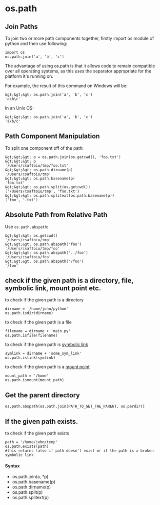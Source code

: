 # os.path



## Join Paths


To join two or more path components together, firstly import os module of python and then use following:

```
import os
os.path.join('a', 'b', 'c')

```

The advantage of using os.path is that it allows code to remain compatible over all operating systems, as this uses the separator appropriate for the platform it's running on.

For example, the result of this command on Windows will be:

```
&gt;&gt;&gt; os.path.join('a', 'b', 'c')
'a\b\c'

```

In an Unix OS:

```
&gt;&gt;&gt; os.path.join('a', 'b', 'c')
'a/b/c'

```



## Path Component Manipulation


To split one component off of the path:

```
&gt;&gt;&gt; p = os.path.join(os.getcwd(), 'foo.txt')
&gt;&gt;&gt; p
'/Users/csaftoiu/tmp/foo.txt'
&gt;&gt;&gt; os.path.dirname(p)
'/Users/csaftoiu/tmp'
&gt;&gt;&gt; os.path.basename(p)
'foo.txt'
&gt;&gt;&gt; os.path.split(os.getcwd())
('/Users/csaftoiu/tmp', 'foo.txt')
&gt;&gt;&gt; os.path.splitext(os.path.basename(p))
('foo', '.txt')

```



## Absolute Path from Relative Path


Use `os.path.abspath`:

```
&gt;&gt;&gt; os.getcwd()
'/Users/csaftoiu/tmp'
&gt;&gt;&gt; os.path.abspath('foo')
'/Users/csaftoiu/tmp/foo'
&gt;&gt;&gt; os.path.abspath('../foo')
'/Users/csaftoiu/foo'
&gt;&gt;&gt; os.path.abspath('/foo')
'/foo'

```



## check if the given path is a directory, file, symbolic link, mount point etc.


to check if the given path is a directory

```
dirname = '/home/john/python'
os.path.isdir(dirname)

```

to check if the given path is a file

```
filename = dirname + 'main.py'
os.path.isfile(filename)

```

to check if the given path is [symbolic link](http://web.archive.org/web/20170305005347/https://en.wikipedia.org/wiki/Symbolic_link)

```
symlink = dirname + 'some_sym_link'
os.path.islink(symlink)

```

to check if the given path is a [mount point](http://web.archive.org/web/20170305005347/http://www.linuxtopia.org/online_books/introduction_to_linux/linux_Mount_points.html)

```
mount_path = '/home'
os.path.ismount(mount_path)

```



## Get the parent directory


```
os.path.abspath(os.path.join(PATH_TO_GET_THE_PARENT, os.pardir))

```



## If the given path exists.


to check if the given path exists

```
path = '/home/john/temp'
os.path.exists(path)
#this returns false if path doesn't exist or if the path is a broken symbolic link

```



#### Syntax


- os.path.join(a, *p)
- os.path.basename(p)
- os.path.dirname(p)
- os.path.split(p)
- os.path.splitext(p)

